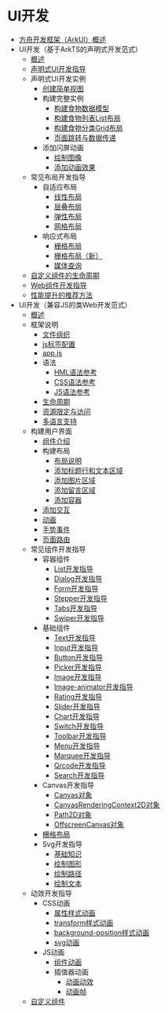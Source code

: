 # UI开发

- [方舟开发框架（ArkUI）概述](arkui-overview.md)
- UI开发（基于ArkTS的声明式开发范式）
    - [概述](ui-ts-overview.md)
    - [声明式UI开发指导](ui-ts-developing-intro.md)
    - 声明式UI开发实例
      - [创建简单视图](ui-ts-creating-simple-page.md)
      - 构建完整实例
        - [构建食物数据模型](ui-ts-building-data-model.md)
        - [构建食物列表List布局](ui-ts-building-category-list-layout.md)
        - [构建食物分类Grid布局](ui-ts-building-category-grid-layout.md)
        - [页面跳转与数据传递](ui-ts-page-redirection-data-transmission.md)    
      - 添加闪屏动画
        - [绘制图像](ui-ts-drawing-feature.md)
        - [添加动画效果](ui-ts-animation-feature.md)
    - 常见布局开发指导
        - 自适应布局
            - [线性布局](ui-ts-layout-linear.md)
            - [层叠布局](ui-ts-layout-stack.md)
            - [弹性布局](ui-ts-layout-flex.md)
            - [网格布局](ui-ts-layout-grid.md)
        - 响应式布局
            - [栅格布局](ui-ts-layout-grid-container.md)
            - [栅格布局（新）](ui-ts-layout-grid-container-new.md)
            - [媒体查询](ui-ts-layout-mediaquery.md)
    - [自定义组件的生命周期](ui-ts-custom-component-lifecycle-callbacks.md)
    - [Web组件开发指导](ui-ts-components-web.md)
    - [性能提升的推荐方法](ui-ts-performance-improvement-recommendation.md)
- UI开发（兼容JS的类Web开发范式）
    - [概述](ui-js-overview.md)
    - 框架说明
        - [文件组织](js-framework-file.md)
        - [js标签配置](js-framework-js-tag.md)
        - [app.js](js-framework-js-file.md)
        - 语法
            - [HML语法参考](js-framework-syntax-hml.md)
            - [CSS语法参考](js-framework-syntax-css.md)
            - [JS语法参考](js-framework-syntax-js.md)
        - [生命周期](js-framework-lifecycle.md)
        - [资源限定与访问](js-framework-resource-restriction.md)
        - [多语言支持](js-framework-multiple-languages.md)
    - 构建用户界面
        - [组件介绍](ui-js-building-ui-component.md)
        - 构建布局
            - [布局说明](ui-js-building-ui-layout-intro.md)
            - [添加标题行和文本区域](ui-js-building-ui-layout-text.md)
            - [添加图片区域](ui-js-building-ui-layout-image.md)
            - [添加留言区域](ui-js-building-ui-layout-comment.md)
            - [添加容器](ui-js-building-ui-layout-external-container.md)
        - [添加交互](ui-js-building-ui-interactions.md)
        - [动画](ui-js-building-ui-animation.md)
        - [手势事件](ui-js-building-ui-event.md)
        - [页面路由](ui-js-building-ui-routes.md)
    - 常见组件开发指导
        - 容器组件
            - [List开发指导](ui-js-components-list.md)
            - [Dialog开发指导](ui-js-components-dialog.md)
            - [Form开发指导](ui-js-components-form.md)
            - [Stepper开发指导](ui-js-components-stepper.md)
            - [Tabs开发指导](ui-js-component-tabs.md)
            - [Swiper开发指导](ui-js-components-swiper.md)
        - 基础组件
            - [Text开发指导](ui-js-components-text.md)
            - [Input开发指导](ui-js-components-input.md)
            - [Button开发指导](ui-js-components-button.md)
            - [Picker开发指导](ui-js-components-picker.md)
            - [Image开发指导](ui-js-components-images.md)
            - [Image-animator开发指导](ui-js-components-image-animator.md)
            - [Rating开发指导](ui-js-components-rating.md)
            - [Slider开发指导](ui-js-components-slider.md)
            - [Chart开发指导](ui-js-components-chart.md)
            - [Switch开发指导](ui-js-components-switch.md)
            - [Toolbar开发指导](ui-js-components-toolbar.md)
            - [Menu开发指导](ui-js-components-menu.md)
            - [Marquee开发指导](ui-js-components-marquee.md)
            - [Qrcode开发指导](ui-js-components-qrcode.md)
            - [Search开发指导](ui-js-components-search.md)
        - Canvas开发指导
            - [Canvas对象](ui-js-components-canvas.md)
            - [CanvasRenderingContext2D对象](ui-js-components-canvasrenderingcontext2d.md)
            - [Path2D对象](ui-js-components-path2d.md)
            - [OffscreenCanvas对象](ui-js-components-offscreencanvas.md)
        - [栅格布局](ui-js-components-grid.md)
        - Svg开发指导
            - [基础知识](ui-js-components-svg-overview.md)
            - [绘制图形](ui-js-components-svg-graphics.md)
            - [绘制路径](ui-js-components-svg-path.md)
            - [绘制文本](ui-js-components-svg-text.md)
    - 动效开发指导
        - CSS动画
            - [属性样式动画](ui-js-animate-attribute-style.md)
            - [transform样式动画](ui-js-animate-transform.md)
            - [background-position样式动画](ui-js-animate-background-position-style.md)
            - [svg动画](ui-js-animate-svg.md)
        - JS动画
            - [组件动画](ui-js-animate-component.md)
            - 插值器动画
                - [动画动效](ui-js-animate-dynamic-effects.md)
                - [动画帧](ui-js-animate-frame.md)
    - [自定义组件](ui-js-custom-components.md)